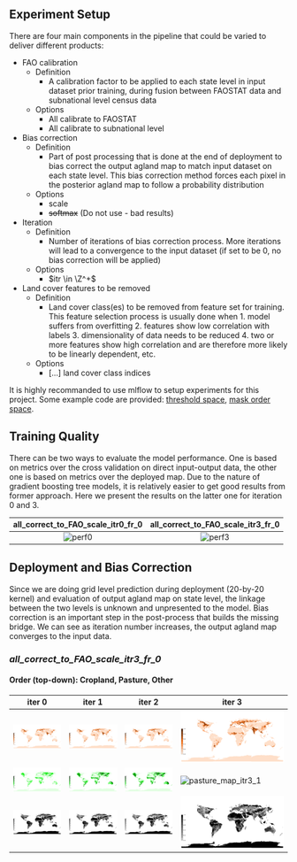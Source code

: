 ## Experiment Setup

There are four main components in the pipeline that could be varied to deliver different products:
* FAO calibration
  * Definition
    * A calibration factor to be applied to each state level in input dataset prior training, during fusion between FAOSTAT data and subnational level census data
  * Options
    * All calibrate to FAOSTAT 
    * All calibrate to subnational level
* Bias correction 
  * Definition
    * Part of post processing that is done at the end of deployment to bias correct the output agland map to match input dataset on each state level. This bias correction method forces each pixel in the posterior agland map to follow a probability distribution 
  * Options
    * scale 
    * ~~softmax~~ (Do not use - bad results)
* Iteration
  * Definition
    * Number of iterations of bias correction process. More iterations will lead to a convergence to the input dataset (if set to be 0, no bias correction will be applied)
  * Options
    * $itr \in \Z^+$
* Land cover features to be removed
  * Definition
    * Land cover class(es) to be removed from feature set for training. This feature selection process is usually done when 1. model suffers from overfitting 2. features show low correlation with labels 3. dimensionality of data needs to be reduced 4. two or more features show high correlation and are therefore more likely to be linearly dependent, etc. 
  * Options
    * [...] land cover class indices

It is highly recommanded to use mlflow to setup experiments for this project. Some example code are provided: [threshold space](./mlflow_ovrGBT_th.py), [mask order space](./mlflow_ovrGBT_masks.py). 

## Training Quality
There can be two ways to evaluate the model performance. One is based on metrics over the cross validation on direct input-output data, the other one is based on metrics over the deployed map. Due to the nature of gradient boosting tree models, it is relatively easier to get good results from former approach. Here we present the results on the latter one for iteration 0 and 3. 

|                                          all_correct_to_FAO_scale_itr0_fr_0                                          |                                          all_correct_to_FAO_scale_itr3_fr_0                                          |
| :------------------------------------------------------------------------------------------------------------------: | :------------------------------------------------------------------------------------------------------------------: |
| ![perf0](../docs/source/_static/img/model_outputs/all_correct_to_FAO_scale_itr3_fr_0/pred_vs_ground_truth_fig_0.png) | ![perf3](../docs/source/_static/img/model_outputs/all_correct_to_FAO_scale_itr3_fr_0/pred_vs_ground_truth_fig_3.png) |


## Deployment and Bias Correction 
Since we are doing grid level prediction during deployment (20-by-20 kernel) and evaluation of output agland map on state level, the linkage between the two levels is unknown and unpresented to the model. Bias correction is an important step in the post-process that builds the missing bridge. We can see as iteration number increases, the output agland map converges to the input data. 

### *all_correct_to_FAO_scale_itr3_fr_0*
#### Order (top-down): Cropland, Pasture, Other
| iter 0                                                                                                                    | iter 1                                                                                                                    | iter 2                                                                                                                    | iter 3                                                                                                                    |
| ------------------------------------------------------------------------------------------------------------------------- | ------------------------------------------------------------------------------------------------------------------------- | ------------------------------------------------------------------------------------------------------------------------- | ------------------------------------------------------------------------------------------------------------------------- |
| ![cropland_map_itr0_1](../docs/source/_static/img/model_outputs/all_correct_to_FAO_scale_itr3_fr_0/output_0_cropland.png) | ![cropland_map_itr1_1](../docs/source/_static/img/model_outputs/all_correct_to_FAO_scale_itr3_fr_0/output_1_cropland.png) | ![cropland_map_itr2_1](../docs/source/_static/img/model_outputs/all_correct_to_FAO_scale_itr3_fr_0/output_2_cropland.png) | ![cropland_map_itr3_1](../docs/source/_static/img/model_outputs/all_correct_to_FAO_scale_itr3_fr_0/output_3_cropland.png) |
| ![pasture_map_itr0_1](../docs/source/_static/img/model_outputs/all_correct_to_FAO_scale_itr3_fr_0/output_0_pasture.png)   | ![pasture_map_itr1_1](../docs/source/_static/img/model_outputs/all_correct_to_FAO_scale_itr3_fr_0/output_1_pasture.png)   | ![pasture_map_itr2_1](../docs/source/_static/img/model_outputs/all_correct_to_FAO_scale_itr3_fr_0/output_2_pasture.png)   | ![pasture_map_itr3_1](../docs/source/_static/img/model_outputs/all_correct_to_FAO_scale_itr3_fr_0/output_3_pasture.png)   |
| ![other_map_itr0_1](../docs/source/_static/img/model_outputs/all_correct_to_FAO_scale_itr3_fr_0/output_0_other.png)       | ![other_map_itr1_1](../docs/source/_static/img/model_outputs/all_correct_to_FAO_scale_itr3_fr_0/output_1_other.png)       | ![other_map_itr2_1](../docs/source/_static/img/model_outputs/all_correct_to_FAO_scale_itr3_fr_0/output_2_other.png)       | ![other_map_itr3_1](../docs/source/_static/img/model_outputs/all_correct_to_FAO_scale_itr3_fr_0/output_3_other.png)       |
